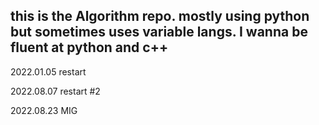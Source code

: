 ## this is the Algorithm repo. mostly using python but sometimes uses variable langs. I wanna be fluent at python and c++

2022.01.05
restart

2022.08.07
restart #2

2022.08.23
MIG
